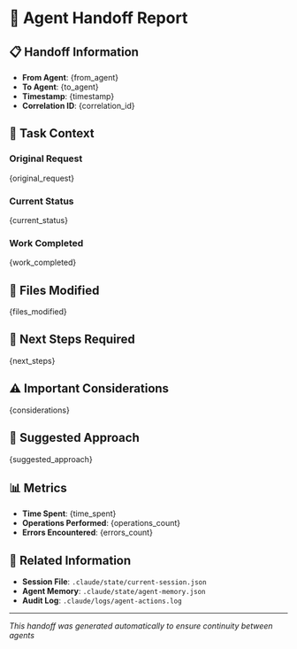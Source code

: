 # 🤝 Agent Handoff Report

## 📋 Handoff Information
- **From Agent**: {from_agent}
- **To Agent**: {to_agent}
- **Timestamp**: {timestamp}
- **Correlation ID**: {correlation_id}

## 🎯 Task Context
### Original Request
{original_request}

### Current Status
{current_status}

### Work Completed
{work_completed}

## 📁 Files Modified
{files_modified}

## 🔄 Next Steps Required
{next_steps}

## ⚠️ Important Considerations
{considerations}

## 🔧 Suggested Approach
{suggested_approach}

## 📊 Metrics
- **Time Spent**: {time_spent}
- **Operations Performed**: {operations_count}
- **Errors Encountered**: {errors_count}

## 🔗 Related Information
- **Session File**: `.claude/state/current-session.json`
- **Agent Memory**: `.claude/state/agent-memory.json`
- **Audit Log**: `.claude/logs/agent-actions.log`

---
*This handoff was generated automatically to ensure continuity between agents*